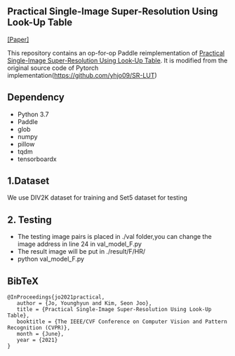 ## Practical Single-Image Super-Resolution Using Look-Up Table

[[Paper]](https://openaccess.thecvf.com/content/CVPR2021/html/Jo_Practical_Single-Image_Super-Resolution_Using_Look-Up_Table_CVPR_2021_paper.html) 

This repository contains an op-for-op Paddle reimplementation of [Practical Single-Image Super-Resolution Using Look-Up Table](https://openaccess.thecvf.com/content/CVPR2021/papers/Jo_Practical_Single-Image_Super-Resolution_Using_Look-Up_Table_CVPR_2021_paper.pdf).
It is modified from the original source code of Pytorch implementation(https://github.com/yhjo09/SR-LUT)


## Dependency
- Python 3.7
- Paddle 
- glob
- numpy
- pillow
- tqdm
- tensorboardx

## 1.Dataset
We use DIV2K dataset for training and Set5 dataset for testing

## 2. Testing
- The testing image pairs is placed in ./val folder,you can change the image address in line 24 in val_model_F.py
- The result image will be put in ./result/F/HR/
- python val_model_F.py



## BibTeX
```
@InProceedings{jo2021practical,
   author = {Jo, Younghyun and Kim, Seon Joo},
   title = {Practical Single-Image Super-Resolution Using Look-Up Table},
   booktitle = {The IEEE/CVF Conference on Computer Vision and Pattern Recognition (CVPR)},
   month = {June},
   year = {2021}
}
```

